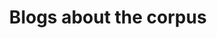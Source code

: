 ---
header:
  overlay_image: /images/covers/banner_corpus.png
  overlay_filter: rgba(40, 99, 165, 0.45)
  caption: "A snapshot of KITAB's [corpus metadata search application](https://kitab-corpus-metadata.azurewebsites.net/)"
title: Blogs about the corpus
layout: tag
permalink: /corpus/blogs
taxonomy: corpus
sidebar:
  nav: "corpus"
---